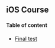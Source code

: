 ## iOS Course

#### Table of content

- [Final test](https://github.com/Moonkid/ios-course/blob/master/final-test/ios-course-final-test.md)
